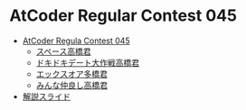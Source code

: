 AtCoder Regular Contest 045
===========================

- [AtCoder Regula Contest 045](http://arc045.contest.atcoder.jp/)
    - [スペース高橋君](http://arc045.contest.atcoder.jp/tasks/arc045_1)
    - [ドキドキデート大作戦高橋君](http://arc045.contest.atcoder.jp/tasks/arc045_2)
    - [エックスオア多橋君](http://arc045.contest.atcoder.jp/tasks/arc045_3)
    - [みんな仲良し高橋君](http://arc045.contest.atcoder.jp/tasks/arc045_4)
- [解説スライド](http://www.slideshare.net/chokudai/arc045)
